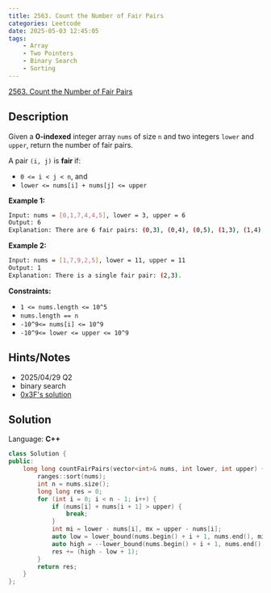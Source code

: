 ```yaml
---
title: 2563. Count the Number of Fair Pairs
categories: Leetcode
date: 2025-05-03 12:45:05
tags:
    - Array
    - Two Pointers
    - Binary Search
    - Sorting
---
```


[2563. Count the Number of Fair Pairs](https://leetcode.com/problems/count-the-number-of-fair-pairs/description/?envType=company&envId=google&favoriteSlug=google-thirty-days)

## Description

Given a **0-indexed**  integer array <code>nums</code> of size <code>n</code> and two integers <code>lower</code> and <code>upper</code>, return the number of fair pairs.

A pair <code>(i, j)</code> is <b>fair </b>if:

- <code>0 <= i < j < n</code>, and
- <code>lower <= nums[i] + nums[j] <= upper</code>

**Example 1:**

```bash
Input: nums = [0,1,7,4,4,5], lower = 3, upper = 6
Output: 6
Explanation: There are 6 fair pairs: (0,3), (0,4), (0,5), (1,3), (1,4), and (1,5).
```

**Example 2:**

```bash
Input: nums = [1,7,9,2,5], lower = 11, upper = 11
Output: 1
Explanation: There is a single fair pair: (2,3).
```

**Constraints:**

- <code>1 <= nums.length <= 10^5</code>
- <code>nums.length == n</code>
- <code>-10^9<= nums[i] <= 10^9</code>
- <code>-10^9<= lower <= upper <= 10^9</code>

## Hints/Notes

- 2025/04/29 Q2
- binary search
- [0x3F's solution](https://leetcode.cn/problems/count-the-number-of-fair-pairs/solutions/2107079/er-fen-cha-zhao-de-ling-huo-yun-yong-by-wplbj/?envType=company&envId=google&favoriteSlug=google-thirty-days)

## Solution

Language: **C++**

```C++
class Solution {
public:
    long long countFairPairs(vector<int>& nums, int lower, int upper) {
        ranges::sort(nums);
        int n = nums.size();
        long long res = 0;
        for (int i = 0; i < n - 1; i++) {
            if (nums[i] + nums[i + 1] > upper) {
                break;
            }
            int mi = lower - nums[i], mx = upper - nums[i];
            auto low = lower_bound(nums.begin() + i + 1, nums.end(), mi);
            auto high = --lower_bound(nums.begin() + i + 1, nums.end(), mx + 1);
            res += (high - low + 1);
        }
        return res;
    }
};
```
